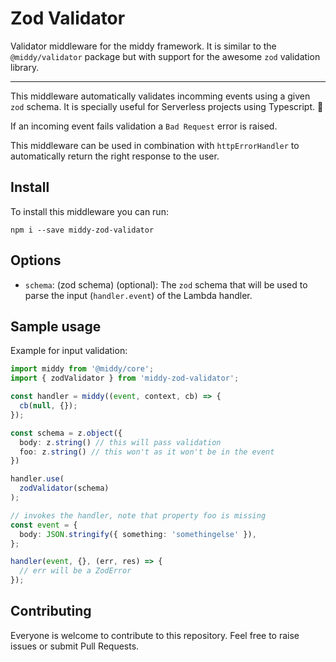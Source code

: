 # Zod Validator

Validator middleware for the middy framework. It is similar to the `@middy/validator` package but with support for the awesome `zod` validation library.

<hr>

This middleware automatically validates incomming events using a given `zod` schema. It is specially useful for Serverless projects using Typescript. 💪

If an incoming event fails validation a `Bad Request` error is raised.

This middleware can be used in combination with `httpErrorHandler` to automatically return the right response to the user.

## Install

To install this middleware you can run:

```
npm i --save middy-zod-validator
```

## Options

- `schema`: (zod schema) (optional): The `zod` schema that will be used to parse the input (`handler.event`) of the Lambda handler.

## Sample usage

Example for input validation:

```typescript
import middy from '@middy/core';
import { zodValidator } from 'middy-zod-validator';

const handler = middy((event, context, cb) => {
  cb(null, {});
});

const schema = z.object({
  body: z.string() // this will pass validation
  foo: z.string() // this won't as it won't be in the event
})

handler.use(
  zodValidator(schema)
);

// invokes the handler, note that property foo is missing
const event = {
  body: JSON.stringify({ something: 'somethingelse' }),
};

handler(event, {}, (err, res) => {
  // err will be a ZodError
});
```

## Contributing

Everyone is welcome to contribute to this repository. Feel free to raise issues or submit Pull Requests.
